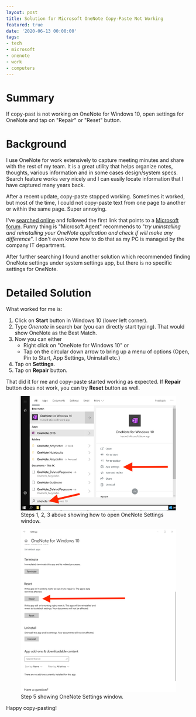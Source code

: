 ```yaml
---
layout: post
title: Solution for Microsoft OneNote Copy-Paste Not Working
featured: true
date: '2020-06-13 00:00:00'
tags:
- tech
- microsoft
- onenote
- work
- computers
---
```


# Summary

If copy-past is not working on OneNote for Windows 10, open settings for OneNote and tap on "Repair" or "Reset" button. 

# Background

I use OneNote for work extensively to capture meeting minutes and share with the rest of my team. It is a great utility that helps organize notes, thoughts, various information and in some cases design/system specs. Search feature works very nicely and I can easily locate information that I have captured many years back.

After a recent update, copy-paste stopped working. Sometimes it worked, but most of the time, I could not copy-paste text from one page to another or within the same page. Super annoying.

I've [searched online](https://duckduckgo.com/?q=onenote+copy+paste+not+working&t=hk&ia=web) and followed the first link that points to a [Microsoft forum](https://answers.microsoft.com/en-us/msoffice/forum/all/onenote-for-windows-10-paste-doesnt-work-with/367f7a7b-cac4-40e5-b5de-da9989fb4965). Funny thing is "Microsoft Agent" recommends to "*try uninstalling and reinstalling your OneNote application and check if will make any difference*". I don't even know how to do that as my PC is managed by the company IT department.

After further searching I found another solution which recommended finding OneNote settings under system settings app, but there is no specific settings for OneNote. 

# Detailed Solution

What worked for me is:
1. Click on **Start** button in Windows 10 (lower left corner).
2. Type _Onenote_ in search bar (you can directly start typing). That would show OneNote as the Best Match. 
3. Now you can either 
	- Right click on "OneNote for Windows 10" or 
	- Tap on the circular down arrow to bring up a menu of options (Open, Pin to Start, App Settings, Uninstall etc.)
4. Tap on **Settings**. 
5. Tap on **Repair** button.

That did it for me and copy-paste started working as expected. If **Repair** button does not work, you can try **Reset** button as well.

<figure><img src="/content/images/2020/06/onenote_step1_start.png" onclick="window.open(this.src)"><figcaption>Steps 1, 2, 3 above showing how to open OneNote Settings window.</figcaption></figure>
<figure><img src="/content/images/2020/06/onenote_step2_settings.png" onclick="window.open(this.src)"><figcaption>Step 5 showing OneNote Settings window.</figcaption></figure>

Happy copy-pasting!
